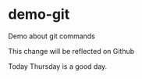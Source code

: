 # demo-git
Demo about git commands

This change will be reflected on Github

Today Thursday is a good day.
